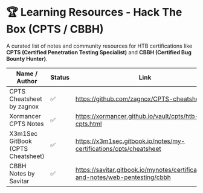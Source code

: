 # 🏆 Learning Resources - Hack The Box (CPTS / CBBH)

A curated list of notes and community resources for HTB certifications like **CPTS (Certified Penetration Testing Specialist)** and **CBBH (Certified Bug Bounty Hunter)**.

| Name / Author                         | Status | Link                                                               |
|--------------------------------------|--------|--------------------------------------------------------------------|
| CPTS Cheatsheet by zagnox            | ✅     | https://github.com/zagnox/CPTS-cheatsheet                         |
| Xormancer CPTS Notes                 | ✅     | https://xormancer.github.io/vault/cpts/htb-cpts.html              |
| X3m1Sec GitBook (CPTS Cheatsheet)    | ✅     | https://x3m1sec.gitbook.io/notes/my-certifications/cpts/cheatsheet |
| CBBH Notes by Savitar                | ✅     | https://savitar.gitbook.io/mynotes/certifications-and-notes/web-pentesting/cbbh |
